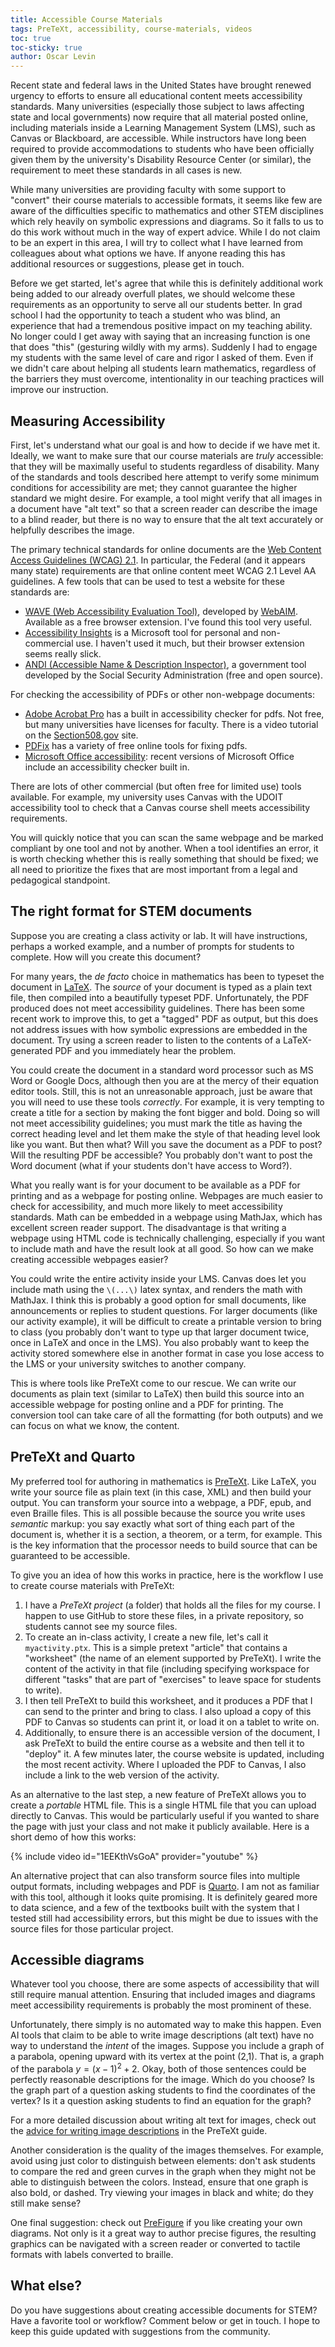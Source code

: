 ```yaml
---
title: Accessible Course Materials
tags: PreTeXt, accessibility, course-materials, videos
toc: true
toc-sticky: true
author: Oscar Levin
---
```


Recent state and federal laws in the United States have brought renewed urgency to efforts to ensure all educational content meets accessibility standards.  Many universities (especially those subject to laws affecting state and local governments) now require that all material posted online, including materials inside a Learning Management System (LMS), such as Canvas or Blackboard, are accessible.  While instructors have long been required to provide accommodations to students who have been officially given them by the university's Disability Resource Center (or similar), the requirement to meet these standards in all cases is new.

While many universities are providing faculty with some support to "convert" their course materials to accessible formats, it seems like few are aware of the difficulties specific to mathematics and other STEM disciplines which rely heavily on symbolic expressions and diagrams. So it falls to us to do this work without much in the way of expert advice.  While I do not claim to be an expert in this area, I will try to collect what I have learned from colleagues about what options we have.  If anyone reading this has additional resources or suggestions, please get in touch.

<!--break-->

Before we get started, let's agree that while this is definitely additional work being added to our already overfull plates, we should welcome these requirements as an opportunity to serve all our students better.  In grad school I had the opportunity to teach a student who was blind, an experience that had a tremendous positive impact on my teaching ability.  No longer could I get away with saying that an increasing function is one that does "this" (gesturing wildly with my arms).  Suddenly I had to engage my students with the same level of care and rigor I asked of them.  Even if we didn't care about helping all students learn mathematics, regardless of the barriers they must overcome, intentionality in our teaching practices will improve our instruction.

## Measuring Accessibility

First, let's understand what our goal is and how to decide if we have met it.  Ideally, we want to make sure that our course materials are *truly* accessible: that they will be maximally useful to students regardless of disability.  Many of the standards and tools described here attempt to verify some minimum conditions for accessibility are met; they cannot guarantee the higher standard we might desire.  For example, a tool might verify that all images in a document have "alt text" so that a screen reader can describe the image to a blind reader, but there is no way to ensure that the alt text accurately or helpfully describes the image.

The primary technical standards for online documents are the [Web Content Access Guidelines (WCAG) 2.1](https://www.w3.org/TR/WCAG21/).  In particular, the Federal (and it appears many state) requirements are that online content meet WCAG 2.1 Level AA guidelines.  A few tools that can be used to test a website for these standards are:

- [WAVE (Web Accessibility Evaluation Tool)](https://wave.webaim.org/), developed by [WebAIM](https://webaim.org/).  Available as a free browser extension.  I've found this tool very useful.
- [Accessibility Insights](https://accessibilityinsights.io/) is a Microsoft tool for personal and non-commercial use.  I haven't used it much, but their browser extension seems really slick.
- [ANDI (Accessible Name & Description Inspector)](https://www.ssa.gov/accessibility/andi/help/install.html), a government tool developed by the Social Security Administration (free and open source).

For checking the accessibility of PDFs or other non-webpage documents:

- [Adobe Acrobat Pro](https://helpx.adobe.com/acrobat/using/create-verify-pdf-accessibility.html) has a built in accessibility checker for pdfs.  Not free, but many universities have licenses for faculty.  There is a video tutorial on the [Section508.gov](https://www.section508.gov/training/pdfs/aed-cop-pdf02/) site.
- [PDFix](https://pdfix.io/) has a variety of free online tools for fixing pdfs.
- [Microsoft Office accessibility](https://support.microsoft.com/en-us/office/create-accessible-office-documents-868ecfcd-4f00-4224-b881-a65537a7c155): recent versions of Microsoft Office include an accessibility checker built in.

There are lots of other commercial (but often free for limited use) tools available.  For example, my university uses Canvas with the UDOIT accessibility tool to check that a Canvas course shell meets accessibility requirements.

You will quickly notice that you can scan the same webpage and be marked compliant by one tool and not by another.  When a tool identifies an error, it is worth checking whether this is really something that should be fixed; we all need to prioritize the fixes that are most important from a legal and pedagogical standpoint.

## The right format for STEM documents

Suppose you are creating a class activity or lab.  It will have instructions, perhaps a worked example, and a number of prompts for students to complete.  How will you create this document?

For many years, the *de facto* choice in mathematics has been to typeset the document in [LaTeX](https://www.latex-project.org/).  The *source* of your document is typed as a plain text file, then compiled into a beautifully typeset PDF.  Unfortunately, the PDF produced does not meet accessibility guidelines.  There has been some recent work to improve this, to get a "tagged" PDF as output, but this does not address issues with how symbolic expressions are embedded in the document.  Try using a screen reader to listen to the contents of a LaTeX-generated PDF and you immediately hear the problem.

You could create the document in a standard word processor such as MS Word or Google Docs, although then you are at the mercy of their equation editor tools.  Still, this is not an unreasonable approach, just be aware that you will need to use these tools *correctly*.  For example, it is very tempting to create a title for a section by making the font bigger and bold.  Doing so will not meet accessibility guidelines; you must mark the title as having the correct heading level and let them make the style of that heading level look like you want.  But then what?  Will you save the document as a PDF to post?  Will the resulting PDF be accessible?  You probably don't want to post the Word document (what if your students don't have access to Word?).

What you really want is for your document to be available as a PDF for printing and as a webpage for posting online.  Webpages are much easier to check for accessibility, and much more likely to meet accessibility standards.  Math can be embedded in a webpage using MathJax, which has excellent screen reader support.  The disadvantage is that writing a webpage using HTML code is technically challenging, especially if you want to include math and have the result look at all good.  So how can we make creating accessible webpages easier?

You could write the entire activity inside your LMS.  Canvas does let you include math using the `\(...\)` latex syntax, and renders the math with MathJax.  I think this is probably a good option for small documents, like announcements or replies to student questions.  For larger documents (like our activity example), it will be difficult to create a printable version to bring to class (you probably don't want to type up that larger document twice, once in LaTeX and once in the LMS).  You also probably want to keep the activity stored somewhere else in another format in case you lose access to the LMS or your university switches to another company.

This is where tools like PreTeXt come to our rescue.  We can write our documents as plain text (similar to LaTeX) then build this source into an accessible webpage for posting online and a PDF for printing.  The conversion tool can take care of all the formatting (for both outputs) and we can focus on what we know, the content.

## PreTeXt and Quarto

My preferred tool for authoring in mathematics is [PreTeXt](https://pretextbook.org).  Like LaTeX, you write your source file as plain text (in this case, XML) and then build your output.  You can transform your source into a webpage, a PDF, epub, and even Braille files.  This is all possible because the source you write uses *semantic* markup: you say exactly what sort of thing each part of the document is, whether it is a section, a theorem, or a term, for example.   This is the key information that the processor needs to build source that can be guaranteed to be accessible.

To give you an idea of how this works in practice, here is the workflow I use to create course materials with PreTeXt:
1. I have a *PreTeXt project* (a folder) that holds all the files for my course.  I happen to use GitHub to store these files, in a private repository, so students cannot see my source files.
2. To create an in-class activity, I create a new file, let's call it `myactivity.ptx`.  This is a simple pretext "article" that contains a "worksheet" (the name of an element supported by PreTeXt).  I write the content of the activity in that file (including specifying workspace for different "tasks" that are part of "exercises" to leave space for students to write).
3. I then tell PreTeXt to build this worksheet, and it produces a PDF that I can send to the printer and bring to class.  I also upload a copy of this PDF to Canvas so students can print it, or load it on a tablet to write on.
4. Additionally, to ensure there is an accessible version of the document, I ask PreTeXt to build the entire course as a website and then tell it to "deploy" it.  A few minutes later, the course website is updated, including the most recent activity.  Where I uploaded the PDF to Canvas, I also include a link to the web version of the activity.

As an alternative to the last step, a new feature of PreTeXt allows you to create a *portable* HTML file.  This is a single HTML file that you can upload directly to Canvas.  This would be particularly useful if you wanted to share the page with just your class and not make it publicly available.  Here is a short demo of how this works:

{% include video id="1EEKthVsGoA" provider="youtube" %}

An alternative project that can also transform source files into multiple output formats, including webpages and PDF is [Quarto](https://quarto.org/).  I am not as familiar with this tool, although it looks quite promising.  It is definitely geared more to data science, and a few of the textbooks built with the system that I tested still had accessibility errors, but this might be due to issues with the source files for those particular project.

## Accessible diagrams

Whatever tool you choose, there are some aspects of accessibility that will still require manual attention.  Ensuring that included images and diagrams meet accessibility requirements is probably the most prominent of these.

Unfortunately, there simply is no automated way to make this happen.  Even AI tools that claim to be able to write image descriptions (alt text) have no way to understand the *intent* of the images.  Suppose you include a graph of a parabola, opening upward with its vertex at the point (2,1).  That is, a graph of the parabola $y = (x-1)^2 + 2$.  Okay, both of those sentences could be perfectly reasonable descriptions for the image.  Which do you choose?  Is the graph part of a question asking students to find the coordinates of the vertex?  Is it a question asking students to find an equation for the graph?

For a more detailed discussion about writing alt text for images, check out the [advice for writing image descriptions](https://pretextbook.org/doc/guide/html/topic-accessibility.html#subsec-img-desc-advice) in the PreTeXt guide.

Another consideration is the quality of the images themselves.  For example, avoid using just color to distinguish between elements: don't ask students to compare the red and green curves in the graph when they might not be able to distinguish between the colors.  Instead, ensure that one graph is also bold, or dashed.  Try viewing your images in black and white; do they still make sense?

One final suggestion: check out [PreFigure](https://prefigure.org/) if you like creating your own diagrams.  Not only is it a great way to author precise figures, the resulting graphics can be navigated with a screen reader or converted to tactile formats with labels converted to braille.

## What else?

Do you have suggestions about creating accessible documents for STEM?  Have a favorite tool or workflow?  Comment below or get in touch.  I hope to keep this guide updated with suggestions from the community.




